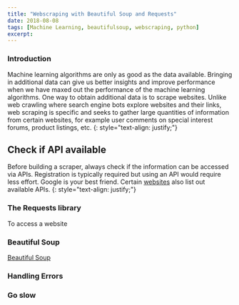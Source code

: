 ```yaml
---
title: "Webscraping with Beautiful Soup and Requests"
date: 2018-08-08
tags: [Machine Learning, beautifulsoup, webscraping, python]
excerpt:
---
```

### Introduction
Machine learning algorithms are only as good as the data available. Bringing in additional data can give us better insights and improve performance when we have maxed out the performance of the machine learning algorithms. One way to obtain additional data is to scrape websites. Unlike web crawling where search engine bots explore websites and their links, web scraping is specific and seeks to gather large quantities of information from certain websites, for example user comments on special interest forums, product listings, etc.
{: style="text-align: justify;"}

## Check if API available
Before building a scraper, always check if the information can be accessed via APIs. Registration is typically required but using an API would require less effort. Google is your best friend. Certain [websites](https://github.com/toddmotto/public-apis) also list out available APIs.
{: style="text-align: justify;"}

### The Requests library
To access a website

### Beautiful Soup
[Beautiful Soup](https://www.crummy.com/software/BeautifulSoup/bs4/doc/)

### Handling Errors


### Go slow
